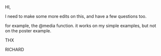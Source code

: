 HI, 

I need to make some more edits on this, and have a few questions too.

for example, the @media function.  it works on my simple examples, but not on the poster example.  

THX

RICHARD
